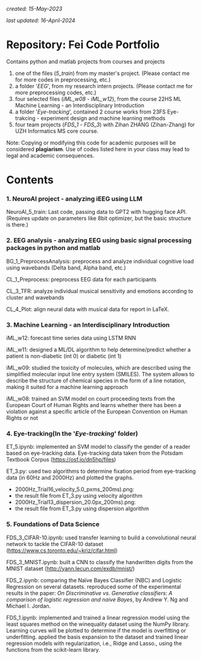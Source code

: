 *created: 15-May-2023*

*last updated: 16-April-2024*

# Repository: Fei Code Portfolio
Contains python and matlab projects from courses and projects
1. one of the files (*5_train*) from my master's project. (Please contact me for more codes in preprocessing, etc.)
2. a folder '*EEG*', from my research intern projects. (Please contact me for more preprocessing codes, etc.)
3. four selected files (*iML_w08* - *iML_w12*), from the course 22HS ML Machine Learning - an Interdisciplinary Introduction
4. a folder '*Eye-tracking*', contained 2 course works from 23FS Eye-trakcing - experiment design and machine learning methods
5. four team projects (*FDS_1* - *FDS_3*) with Zihan ZHANG (Zihan-Zhang) for UZH Informatics MS core course.

Note: Copying or modifying this code for academic purposes will be considered **plagiarism**. Use of codes listed here in your class may lead to legal and academic consequences. 

# Contents

### 1. NeuroAI project - analyzing iEEG using LLM
NeuroAI_5_train:
Last code, passing data to GPT2 with hugging face API. 
(Requires update on parameters like 8bit optimizer, but the basic structure is there.)

### 2. EEG analysis - analyzing EEG using basic signal processing packages in python and matlab
BG_1_PreprocessAnalysis:
preprocess and analyze individual cognitive load using wavebands (Delta band, Alpha band, etc.)

CL_1_Preprocess:
preprocess EEG data for each participants

CL_3_TFR:
analyze individual musical sensitivity and emotions according to cluster and wavebands

CL_4_Plot:
align neural data with musical data for report in LaTeX.

### 3. Machine Learning - an Interdisciplinary Introduction ###

iML_w12:
forecast time series data using LSTM RNN

iML_w11:
designed a ML/DL algorithm to help determine/predict whether a patient is non-diabetic (int 0) or diabetic (int 1)

iML_w09:
studied the toxicity of molecules, which are described using the simplified molecular input line entry system (SMILES). The system allows to describe the structure of chemical species in the form of a line notation, making it suited for a machine learning approach

iML_w08:
trained an SVM model on court proceeding texts from the European Court of Human Rights and learns whether there has been a violation against a specific article of the European Convention on Human Rights or not

### 4. Eye-tracking(In the '*Eye-tracking*' folder) ###

ET_5.ipynb:
implemented an SVM model to classify the gender of a reader based on eye-tracking data. Eye-tracking data taken from the Potsdam Textbook Corpus (https://osf.io/dn5hp/files)

ET_3.py:
used two algorithms to determine fixation period from eye-tracking data (in 60Hz and 2000Hz) and plotted the graphs.
- 2000Hz_Trial16_velocity_5.0_pxms_200ms).png:
- the result file from ET_3.py using velocity algorithm
- 2000Hz_Trial13_dispersion_20.0px_200ms).png:
- the result file from ET_3.py using dispersion algorithm

### 5. Foundations of Data Science ###

FDS_3_CIFAR-10.ipynb:
used transfer learning to build a convolutional neural network to tackle the CIFAR-10 dataset (https://www.cs.toronto.edu/~kriz/cifar.html)

FDS_3_MNIST.ipynb:
built a CNN to classify the handwritten digits from the MNIST dataset (http://yann.lecun.com/exdb/mnist/)

FDS_2.ipynb:
comparing the Naïve Bayes Classifier (NBC) and Logistic Regression on several datasets. reproduced some of the experimental results in the paper: *On Discriminative vs. Generative classifiers: A comparison of logistic regression and naive Bayes*, by Andrew Y. Ng and Michael I. Jordan.

FDS_1.ipynb:
implemented and trained a linear regression model using the least squares method on the winequality dataset using the NumPy library. Learning curves will be plotted to determine if the model is overfitting or underfitting.
applied the basis expansion to the dataset and trained linear regression models with regularization, i.e., Ridge and Lasso., using the functions from the scikit-learn library.

